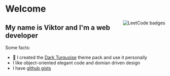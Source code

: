 # Welcome

<a href="https://leetcode.com/vhood" target="_blank" rel="noopener noreferrer">
  <img align="right" src="https://leetcode-badge-showcase.vercel.app/api?username=vhood&theme=dark" alt="LeetCode badges">
</a>

## My name is Viktor and I'm a web developer

Some facts:

- :art: I created the [Dark Turquoise](https://github.com/vhood/vscode-dark-turquoise) theme pack and use it personally
- I like object-oriented elegant code and domian driven design
- I have [github gists](https://gist.github.com/vhood)
